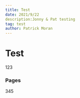 ```yaml
---
title: Test
date: 2021/9/22
description:Jonny & Pat testing
tag: test
author: Patrick Moran
---
```


# Test 

123

### Pages

345

